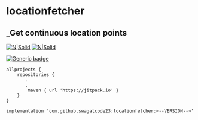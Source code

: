 # locationfetcher
## _Get continuous location points

[![N|Solid](https://www.intomobile.com/wp-content/uploads/2010/04/android-logo-small.jpg)](https://www.android.com/intl/en_in/)
[![N|Solid](https://deviniti.com/wp-content/uploads/2019/02/kotlin-logo.png)](https://bit.ly/3yxSFwz)

[![Generic badge](https://img.shields.io/badge/Version-1.0.2-1abc9c.svg)](https://shields.io/)


```
allprojects {
    repositories {
       .
       .
        maven { url 'https://jitpack.io' }
    }
}
```

```
implementation 'com.github.swagatcode23:locationfetcher:<--VERSION-->'
```
